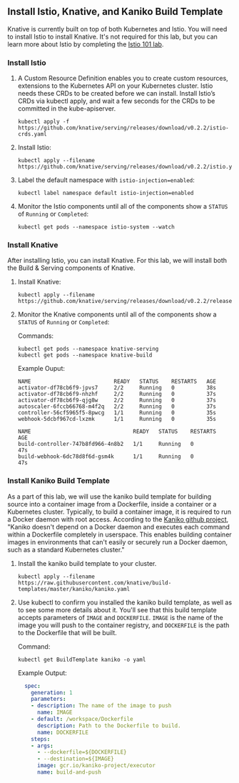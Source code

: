 ## Install Istio, Knative, and Kaniko Build Template

Knative is currently built on top of both Kubernetes and Istio. You will need to install Istio to install Knative. It's not required for this lab, but you can learn more about Istio by completing the [Istio 101 lab](https://github.com/IBM/istio101/tree/master/workshop).

### Install Istio

1. A Custom Resource Definition enables you to create custom resources, extensions to the Kubernetes API on your Kubernetes cluster. Istio needs these CRDs to be created before we can install.  Install Istio’s CRDs via kubectl apply, and wait a few seconds for the CRDs to be committed in the kube-apiserver.

	```
	kubectl apply -f https://github.com/knative/serving/releases/download/v0.2.2/istio-crds.yaml
	```

2. Install Istio:

	```
	kubectl apply --filename https://github.com/knative/serving/releases/download/v0.2.2/istio.yaml
	```
3. Label the default namespace with `istio-injection=enabled`:

	```
	kubectl label namespace default istio-injection=enabled
	```

4. Monitor the Istio components until all of the components show a `STATUS` of
    `Running` or `Completed`:

    ```
    kubectl get pods --namespace istio-system --watch
    ```

### Install Knative

After installing Istio, you can install Knative. For this lab, we will install both the Build & Serving components of Knative.

1. Install Knative:

	```
	kubectl apply --filename https://github.com/knative/serving/releases/download/v0.2.2/release.yaml
	```

2. Monitor the Knative components until all of the components show a `STATUS` of `Running` or `Completed`:

	Commands:
    ```
    kubectl get pods --namespace knative-serving
    kubectl get pods --namespace knative-build
    ```
    Example Ouput:

    ```
    NAME                          READY   STATUS    RESTARTS   AGE
    activator-df78cb6f9-jpvs7     2/2     Running   0          38s
    activator-df78cb6f9-nhzhf     2/2     Running   0          37s
    activator-df78cb6f9-qjg8w     2/2     Running   0          37s
    autoscaler-6fccb66768-m4f2q   2/2     Running   0          37s
    controller-56cf5965f5-8pwcg   1/1     Running   0          35s
    webhook-5dcbf967cd-lxzmk      1/1     Running   0          35s
    ```

    ```
    NAME                                READY   STATUS    RESTARTS   AGE
    build-controller-747b8fd966-4n8b2   1/1     Running   0          47s
    build-webhook-6dc78d8f6d-gsm4k      1/1     Running   0          47s
    ```

### Install Kaniko Build Template

As a part of this lab, we will use the kaniko build template for building source into a container image from a Dockerfile, inside a container or a Kubernetes cluster. Typically, to build a container image, it is required to run a Docker daemon with root access. According to the [Kaniko github project](https://github.com/GoogleContainerTools/kaniko), "Kaniko doesn't depend on a Docker daemon and executes each command within a Dockerfile completely in userspace. This enables building container images in environments that can't easily or securely run a Docker daemon, such as a standard Kubernetes cluster."


1. Install the kaniko build template to your cluster.

      ```
      kubectl apply --filename https://raw.githubusercontent.com/knative/build-templates/master/kaniko/kaniko.yaml
      ```

2. Use kubectl to confirm you installed the kaniko build template, as well as to see some more details about it.  You'll see that this build template accepts parameters of `IMAGE` and `DOCKERFILE`.  `IMAGE` is the name of the image you will push to the container registry, and `DOCKERFILE` is the path to the Dockerfile that will be built.

	Command:
	```
	kubectl get BuildTemplate kaniko -o yaml
	```

	Example Output:
	```yaml
      spec:
        generation: 1
        parameters:
        - description: The name of the image to push
          name: IMAGE
        - default: /workspace/Dockerfile
          description: Path to the Dockerfile to build.
          name: DOCKERFILE
        steps:
        - args:
          - --dockerfile=${DOCKERFILE}
          - --destination=${IMAGE}
          image: gcr.io/kaniko-project/executor
          name: build-and-push
	```
